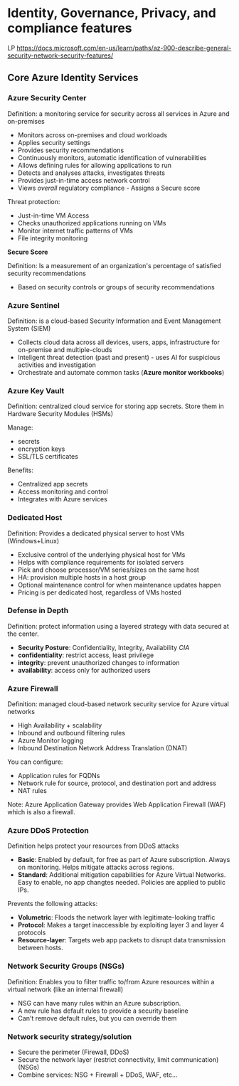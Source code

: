 # Identity, Governance, Privacy, and compliance features

LP https://docs.microsoft.com/en-us/learn/paths/az-900-describe-general-security-network-security-features/

## Core Azure Identity Services

### Azure Security Center

Definition: a monitoring service for security across all services in Azure and on-premises

* Monitors across on-premises and cloud workloads
* Applies security settings
* Provides security recommendations
* Continuously monitors, automatic identification of vulnerabilities
* Allows defining rules for allowing applications to run
* Detects and analyses attacks, investigates threats
* Provides just-in-time access network control
* Views _overall_ regulatory compliance - Assigns a Secure score

Threat protection:
* Just-in-time VM Access
* Checks unauthorized applications running on VMs
* Monitor internet traffic patterns of VMs
* File integrity monitoring

**Secure Score**

Definition: Is a measurement of an organization's percentage of satisfied security recommendations

* Based on security controls or groups of security recommendations



### Azure Sentinel

Definition: is a cloud-based Security Information and Event Management System (SIEM)

* Collects cloud data across all devices, users, apps, infrastructure for on-premise and multiple-clouds
* Inteligent threat detection (past and present) - uses AI for suspicious activities and investigation
* Orchestrate and automate common tasks (**Azure monitor workbooks**)

### Azure Key Vault

Definition: centralized cloud service for storing app secrets. Store them in Hardware Security Modules (HSMs)

Manage:
* secrets
* encryption keys
* SSL/TLS certificates

Benefits:

* Centralized app secrets
* Access monitoring and control
* Integrates with Azure services 

### Dedicated Host

Definition: Provides a dedicated physical server to host VMs (Windows+Linux)

* Exclusive control of the underlying physical host for VMs
* Helps with compliance requirements for isolated servers
* Pick and choose processor/VM series/sizes on the same host
* HA: provision multiple hosts in a host group
* Optional maintenance control for when maintenance updates happen
* Pricing is per dedicated host, regardless of VMs hosted


### Defense in Depth

Definition: protect information using a layered strategy with data secured at the center.

* **Security Posture**: Confidentiality, Integrity, Availability _CIA_
* **confidentiality**: restrict access, least privilege
* **integrity**: prevent unauthorized changes to information
* **availability**: access only for authorized users

### Azure Firewall

Definition: managed cloud-based network security service for Azure virtual networks

* High Availability + scalability
* Inbound and outbound filtering rules
* Azure Monitor logging
* Inbound Destination Network Address Translation (DNAT)

You can configure:

* Application rules for FQDNs
* Network rule for source, protocol, and destination port and address
* NAT rules

Note: Azure Application Gateway provides Web Application Firewall (WAF) which is also a firewall.

### Azure DDoS Protection

Definition helps protect your resources from DDoS attacks

* **Basic**: Enabled by default, for free as part of Azure subscription. Always on monitoring. Helps mitigate
attacks across regions.
* **Standard**: Additional mitigation capabilities for Azure Virtual Networks. Easy to enable, no app changtes needed.
Policies are applied to public IPs. 

Prevents the following attacks:

* **Volumetric**: Floods the network layer with legitimate-looking traffic
* **Protocol**: Makes a target inaccessible by exploiting layer 3 and layer 4 protocols
* **Resource-layer**: Targets web app packets to disrupt data transmission between hosts.

### Network Security Groups (NSGs)

Definition: Enables you to filter traffic to/from Azure resources within a virtual network (like an internal firewall)

* NSG can have many rules within an Azure subscription. 
* A new rule has default rules to provide a security baseline 
* Can't remove default rules, but you can override them

### Network security strategy/solution

* Secure the perimeter (Firewall, DDoS)
* Secure the network layer (restrict connectivity, limit communication) (NSGs)
* Combine services: NSG + Firewall + DDoS, WAF, etc...